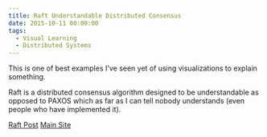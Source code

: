```yaml
---
title: Raft Understandable Distributed Consensus
date: 2015-10-11 00:00:00
tags:
  - Visual Learning
  - Distributed Systems
---
```

This is one of best examples I've seen yet of using visualizations to explain something.  

Raft is a distributed consensus algorithm designed to be understandable as opposed to PAXOS which as far as I can tell nobody understands (even people who have implemented it).

[Raft Post](http://thesecretlivesofdata.com/raft/)
[Main Site](http://thesecretlivesofdata.com)